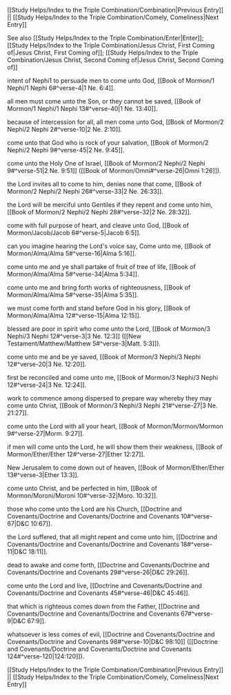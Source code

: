 [[Study Helps/Index to the Triple Combination/Combination|Previous Entry]]  ||  [[Study Helps/Index to the Triple Combination/Comely, Comeliness|Next Entry]]

 See also [[Study Helps/Index to the Triple Combination/Enter|Enter]]; [[Study Helps/Index to the Triple Combination/Jesus Christ, First Coming of|Jesus Christ, First Coming of]]; [[Study Helps/Index to the Triple Combination/Jesus Christ, Second Coming of|Jesus Christ, Second Coming of]]

 intent of Nephi1 to persuade men to come unto God, [[Book of Mormon/1 Nephi/1 Nephi 6#^verse-4|1 Ne. 6:4]].

 all men must come unto the Son, or they cannot be saved, [[Book of Mormon/1 Nephi/1 Nephi 13#^verse-40|1 Ne. 13:40]].

 because of intercession for all, all men come unto God, [[Book of Mormon/2 Nephi/2 Nephi 2#^verse-10|2 Ne. 2:10]].

 come unto that God who is rock of your salvation, [[Book of Mormon/2 Nephi/2 Nephi 9#^verse-45|2 Ne. 9:45]].

 come unto the Holy One of Israel, [[Book of Mormon/2 Nephi/2 Nephi 9#^verse-51|2 Ne. 9:51]] ([[Book of Mormon/Omni#^verse-26|Omni 1:26]]).

 the Lord invites all to come to him, denies none that come, [[Book of Mormon/2 Nephi/2 Nephi 26#^verse-33|2 Ne. 26:33]].

 the Lord will be merciful unto Gentiles if they repent and come unto him, [[Book of Mormon/2 Nephi/2 Nephi 28#^verse-32|2 Ne. 28:32]].

 come with full purpose of heart, and cleave unto God, [[Book of Mormon/Jacob/Jacob 6#^verse-5|Jacob 6:5]].

 can you imagine hearing the Lord's voice say, Come unto me, [[Book of Mormon/Alma/Alma 5#^verse-16|Alma 5:16]].

 come unto me and ye shall partake of fruit of tree of life, [[Book of Mormon/Alma/Alma 5#^verse-34|Alma 5:34]].

 come unto me and bring forth works of righteousness, [[Book of Mormon/Alma/Alma 5#^verse-35|Alma 5:35]].

 we must come forth and stand before God in his glory, [[Book of Mormon/Alma/Alma 12#^verse-15|Alma 12:15]].

 blessed are poor in spirit who come unto the Lord, [[Book of Mormon/3 Nephi/3 Nephi 12#^verse-3|3 Ne. 12:3]] ([[New Testament/Matthew/Matthew 5#^verse-3|Matt. 5:3]]).

 come unto me and be ye saved, [[Book of Mormon/3 Nephi/3 Nephi 12#^verse-20|3 Ne. 12:20]].

 first be reconciled and come unto me, [[Book of Mormon/3 Nephi/3 Nephi 12#^verse-24|3 Ne. 12:24]].

 work to commence among dispersed to prepare way whereby they may come unto Christ, [[Book of Mormon/3 Nephi/3 Nephi 21#^verse-27|3 Ne. 21:27]].

 come unto the Lord with all your heart, [[Book of Mormon/Mormon/Mormon 9#^verse-27|Morm. 9:27]].

 if men will come unto the Lord, he will show them their weakness, [[Book of Mormon/Ether/Ether 12#^verse-27|Ether 12:27]].

 New Jerusalem to come down out of heaven, [[Book of Mormon/Ether/Ether 13#^verse-3|Ether 13:3]].

 come unto Christ, and be perfected in him, [[Book of Mormon/Moroni/Moroni 10#^verse-32|Moro. 10:32]].

 those who come unto the Lord are his Church, [[Doctrine and Covenants/Doctrine and Covenants/Doctrine and Covenants 10#^verse-67|D&C 10:67]].

 the Lord suffered, that all might repent and come unto him, [[Doctrine and Covenants/Doctrine and Covenants/Doctrine and Covenants 18#^verse-11|D&C 18:11]].

 dead to awake and come forth, [[Doctrine and Covenants/Doctrine and Covenants/Doctrine and Covenants 29#^verse-26|D&C 29:26]].

 come unto the Lord and live, [[Doctrine and Covenants/Doctrine and Covenants/Doctrine and Covenants 45#^verse-46|D&C 45:46]].

 that which is righteous comes down from the Father, [[Doctrine and Covenants/Doctrine and Covenants/Doctrine and Covenants 67#^verse-9|D&C 67:9]].

 whatsoever is less comes of evil, [[Doctrine and Covenants/Doctrine and Covenants/Doctrine and Covenants 98#^verse-10|D&C 98:10]] ([[Doctrine and Covenants/Doctrine and Covenants/Doctrine and Covenants 124#^verse-120|124:120]]).

[[Study Helps/Index to the Triple Combination/Combination|Previous Entry]]  ||  [[Study Helps/Index to the Triple Combination/Comely, Comeliness|Next Entry]]
